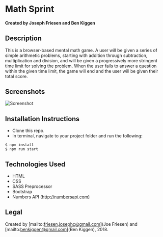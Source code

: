 # Math Sprint

#### Created by Joseph Friesen and Ben Kiggen

## Description

This is a browser-based mental math game. A user will be given a series of simple arithmetic problems, starting with addition through subtraction, multiplication and division, and will be given a progressively more stringent time limit for solving the problem. When the user fails to answer a question within the given time limit, the game will end and the user will be given their total score.

## Screenshots

![Screenshot](./src/img/screenshot.png)

## Installation Instructions

* Clone this repo.
* In terminal, navigate to your project folder and run the following:
```
$ npm install
$ npm run start
```

## Technologies Used

* HTML
* CSS
* SASS Preprocessor
* Bootstrap
* Numbers API (http://numbersapi.com)

## Legal

Created by [mailto:friesen.josephc@gmail.com](Joe Friesen) and [mailto:benkiggen@gmail.com](Ben Kiggen), 2018.
